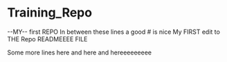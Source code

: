 # Training_Repo
--MY-- first REPO
In between these lines a good # is nice
My FIRST edit to THE Repo READMEEEE FILE 


Some more lines here
and here
and hereeeeeeeee

